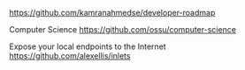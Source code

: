 https://github.com/kamranahmedse/developer-roadmap

Computer Science
https://github.com/ossu/computer-science

Expose your local endpoints to the Internet
https://github.com/alexellis/inlets